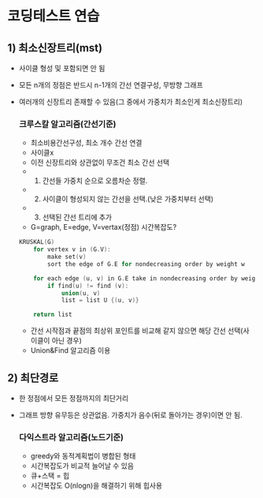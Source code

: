 # 코딩테스트 연습

## 1) 최소신장트리(mst)

- 사이클 형성 및 포함되면 안 됨
- 모든 n개의 정점은 반드시 n-1개의 간선 연결구성, 무방향 그래프
- 여러개의 신장트리 존재할 수 있음(그 중에서 가중치가 최소인게 최소신장트리)
    
    ### 크루스칼 알고리즘(간선기준)
    
    - 최소비용간선구성, 최소 개수 간선 연결
    - 사이클x
    - 이전 신장트리와 상관없이 무조건 최소 간선 선택
    - 1. 간선들 가중치 순으로 오름차순 정렬.
    - 2. 사이클이 형성되지 않는 간선을 선택.(낮은 가중치부터 선택)
    - 3. 선택된 간선 트리에 추가
    - G=graph, E=edge, V=vertax(정점)   시간복잡도?
    
    ```objectivec
    KRUSKAL(G)
    	for vertex v in (G.V):
    		make set(v)
    		sort the edge of G.E for nondecreasing order by weight w
    
    	for each edge (u, v) in G.E take in nondecreasing order by weight
    		if find(u) != find (v):
    			union(u, v)
    			list = list U {(u, v)}
    
    	return list
    ```
    
    - 간선 시작점과 끝점의 최상위 포인트를 비교해 같지 않으면 해당 간선 선택(사이클이 아닌 경우)
    - Union&Find 알고리즘 이용
 

## 2) 최단경로

- 한 정점에서 모든 정점까지의 최단거리
- 그래프 방향 유무등은 상관없음. 가중치가 음수(뒤로 돌아가는 경우)이면 안 됨.
    
    ### 다익스트라 알고리즘(노드기준)
    
    - greedy와 동적계획법이 병합된 형태
    - 시간복잡도가 비교적 늘어날 수 있음
    - 큐+스택 = 힙
    - 시간복잡도 O(nlogn)을 해결하기 위해 힙사용
